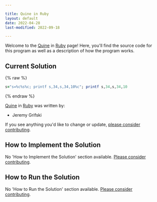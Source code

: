 ```yaml
---

title: Quine in Ruby
layout: default
date: 2022-04-28
last-modified: 2022-09-18

---
```


Welcome to the [Quine](https://sampleprograms.io/projects/quine) in [Ruby](https://sampleprograms.io/languages/ruby) page! Here, you'll find the source code for this program as well as a description of how the program works.

## Current Solution

{% raw %}

```ruby
s="s=%c%s%c; printf s,34,s,34,10%c"; printf s,34,s,34,10
```

{% endraw %}

[Quine](https://sampleprograms.io/projects/quine) in [Ruby](https://sampleprograms.io/languages/ruby) was written by:

- Jeremy Grifski

If you see anything you'd like to change or update, [please consider contributing](https://github.com/TheRenegadeCoder/sample-programs).

## How to Implement the Solution

No 'How to Implement the Solution' section available. [Please consider contributing](https://github.com/TheRenegadeCoder/sample-programs-website).

## How to Run the Solution

No 'How to Run the Solution' section available. [Please consider contributing](https://github.com/TheRenegadeCoder/sample-programs-website).